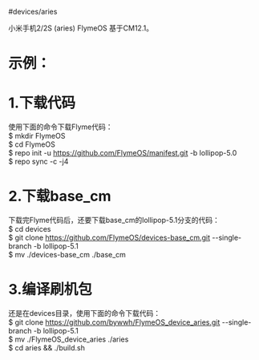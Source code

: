 #devices/aries

小米手机2/2S (aries) FlymeOS 基于CM12.1。

示例：
===
1.下载代码
===
使用下面的命令下载Flyme代码：   
$ mkdir FlymeOS                     
$ cd FlymeOS                        
$ repo init -u https://github.com/FlymeOS/manifest.git -b lollipop-5.0              
$ repo sync -c -j4                  

2.下载base_cm
===
下载完Flyme代码后，还要下载base_cm的lollipop-5.1分支的代码：    
$ cd devices                        
$ git clone https://github.com/FlymeOS/devices-base_cm.git --single-branch -b lollipop-5.1                  
$ mv ./devices-base_cm ./base_cm                

3.编译刷机包
===
还是在devices目录，使用下面的命令下载代码：   
$ git clone https://github.com/bywwh/FlymeOS_device_aries.git --single-branch -b lollipop-5.1               
$ mv ./FlymeOS_device_aries ./aries             
$ cd aries && ./build.sh                        
